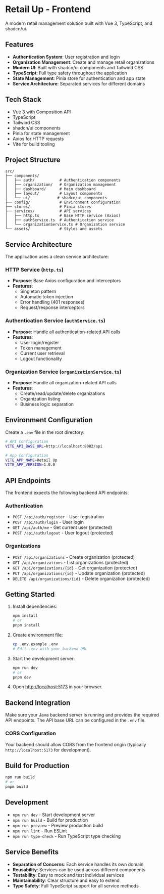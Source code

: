 # Retail Up - Frontend

A modern retail management solution built with Vue 3, TypeScript, and shadcn/ui.

## Features

- **Authentication System**: User registration and login
- **Organization Management**: Create and manage retail organizations
- **Modern UI**: Built with shadcn/ui components and Tailwind CSS
- **TypeScript**: Full type safety throughout the application
- **State Management**: Pinia store for authentication and app state
- **Service Architecture**: Separated services for different domains

## Tech Stack

- Vue 3 with Composition API
- TypeScript
- Tailwind CSS
- shadcn/ui components
- Pinia for state management
- Axios for HTTP requests
- Vite for build tooling

## Project Structure

```
src/
├── components/
│   ├── auth/           # Authentication components
│   ├── organization/   # Organization management
│   ├── dashboard/      # Main dashboard
│   ├── layout/         # Layout components
│   └── ui/            # shadcn/ui components
├── config/             # Environment configuration
├── stores/             # Pinia stores
├── services/           # API services
│   ├── http.ts         # Base HTTP service (Axios)
│   ├── authService.ts  # Authentication service
│   └── organizationService.ts # Organization service
└── assets/             # Styles and assets
```

## Service Architecture

The application uses a clean service architecture:

### HTTP Service (`http.ts`)
- **Purpose**: Base Axios configuration and interceptors
- **Features**: 
  - Singleton pattern
  - Automatic token injection
  - Error handling (401 responses)
  - Request/response interceptors

### Authentication Service (`authService.ts`)
- **Purpose**: Handle all authentication-related API calls
- **Features**:
  - User login/register
  - Token management
  - Current user retrieval
  - Logout functionality

### Organization Service (`organizationService.ts`)
- **Purpose**: Handle all organization-related API calls
- **Features**:
  - Create/read/update/delete organizations
  - Organization listing
  - Business logic separation

## Environment Configuration

Create a `.env` file in the root directory:

```bash
# API Configuration
VITE_API_BASE_URL=http://localhost:8082/api

# App Configuration
VITE_APP_NAME=Retail Up
VITE_APP_VERSION=1.0.0
```

## API Endpoints

The frontend expects the following backend API endpoints:

### Authentication
- `POST /api/auth/register` - User registration
- `POST /api/auth/login` - User login
- `GET /api/auth/me` - Get current user (protected)
- `POST /api/auth/logout` - User logout (protected)

### Organizations
- `POST /api/organizations` - Create organization (protected)
- `GET /api/organizations` - List organizations (protected)
- `GET /api/organizations/{id}` - Get organization (protected)
- `PUT /api/organizations/{id}` - Update organization (protected)
- `DELETE /api/organizations/{id}` - Delete organization (protected)

## Getting Started

1. Install dependencies:
   ```bash
   npm install
   # or
   pnpm install
   ```

2. Create environment file:
   ```bash
   cp .env.example .env
   # Edit .env with your backend URL
   ```

3. Start the development server:
   ```bash
   npm run dev
   # or
   pnpm dev
   ```

4. Open [http://localhost:5173](http://localhost:5173) in your browser.

## Backend Integration

Make sure your Java backend server is running and provides the required API endpoints. The API base URL can be configured in the `.env` file.

### CORS Configuration

Your backend should allow CORS from the frontend origin (typically `http://localhost:5173` for development).

## Build for Production

```bash
npm run build
# or
pnpm build
```

## Development

- `npm run dev` - Start development server
- `npm run build` - Build for production
- `npm run preview` - Preview production build
- `npm run lint` - Run ESLint
- `npm run type-check` - Run TypeScript type checking

## Service Benefits

- **Separation of Concerns**: Each service handles its own domain
- **Reusability**: Services can be used across different components
- **Testability**: Easy to mock and test individual services
- **Maintainability**: Clear structure and easy to extend
- **Type Safety**: Full TypeScript support for all service methods
